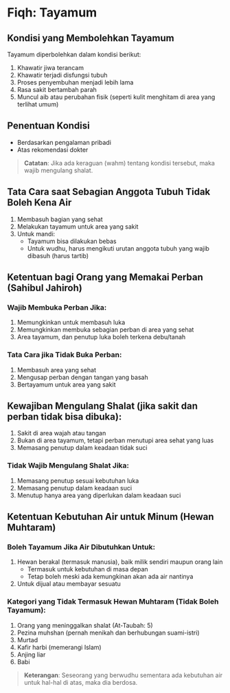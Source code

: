 # Fiqh: Tayamum

## Kondisi yang Membolehkan Tayamum

Tayamum diperbolehkan dalam kondisi berikut:

1. Khawatir jiwa terancam
2. Khawatir terjadi disfungsi tubuh
3. Proses penyembuhan menjadi lebih lama
4. Rasa sakit bertambah parah
5. Muncul aib atau perubahan fisik (seperti kulit menghitam di area yang terlihat umum)

## Penentuan Kondisi

- Berdasarkan pengalaman pribadi
- Atas rekomendasi dokter

> **Catatan**: Jika ada keraguan (wahm) tentang kondisi tersebut, maka wajib mengulang shalat.

## Tata Cara saat Sebagian Anggota Tubuh Tidak Boleh Kena Air

1. Membasuh bagian yang sehat
2. Melakukan tayamum untuk area yang sakit
3. Untuk mandi:
   - Tayamum bisa dilakukan bebas
   - Untuk wudhu, harus mengikuti urutan anggota tubuh yang wajib dibasuh (harus tartib)

## Ketentuan bagi Orang yang Memakai Perban (Sahibul Jahiroh)

### Wajib Membuka Perban Jika:

1. Memungkinkan untuk membasuh luka
2. Memungkinkan membuka sebagian perban di area yang sehat
3. Area tayamum, dan penutup luka boleh terkena debu/tanah

### Tata Cara jika Tidak Buka Perban:

1. Membasuh area yang sehat
2. Mengusap perban dengan tangan yang basah
3. Bertayamum untuk area yang sakit

## Kewajiban Mengulang Shalat (jika sakit dan perban tidak bisa dibuka):

1. Sakit di area wajah atau tangan
2. Bukan di area tayamum, tetapi perban menutupi area sehat yang luas
3. Memasang penutup dalam keadaan tidak suci

### Tidak Wajib Mengulang Shalat Jika:

1. Memasang penutup sesuai kebutuhan luka
2. Memasang penutup dalam keadaan suci
3. Menutup hanya area yang diperlukan dalam keadaan suci

## Ketentuan Kebutuhan Air untuk Minum (Hewan Muhtaram)

### Boleh Tayamum Jika Air Dibutuhkan Untuk:

1. Hewan berakal (termasuk manusia), baik milik sendiri maupun orang lain
   - Termasuk untuk kebutuhan di masa depan
   - Tetap boleh meski ada kemungkinan akan ada air nantinya
2. Untuk dijual atau membayar sesuatu

### Kategori yang Tidak Termasuk Hewan Muhtaram (Tidak Boleh Tayamum):

1. Orang yang meninggalkan shalat (At-Taubah: 5)
2. Pezina muhshan (pernah menikah dan berhubungan suami-istri)
3. Murtad
4. Kafir harbi (memerangi Islam)
5. Anjing liar
6. Babi

> **Keterangan**: Seseorang yang berwudhu sementara ada kebutuhan air untuk hal-hal di atas, maka dia berdosa.
